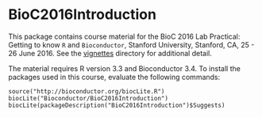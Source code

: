 # BioC2016Introduction

This package contains course material for the BioC 2016 Lab Practical:
Getting to know `R` and `Bioconductor`, Stanford University, Stanford, 
CA, 25 - 26 June 2016. See the [vignettes][] directory for additional detail.

The material requires R version 3.3 and Bioconductor 3.4. To install the
packages used in this course, evaluate the following commands:

    source("http://bioconductor.org/biocLite.R")
    biocLite("Bioconductor/BioC2016Introduction")
    biocLite(packageDescription("BioC2016Introduction")$Suggests)

[vignettes]: ./vignettes
